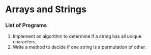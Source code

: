 # Arrays and Strings

### List of Programs
1. Implement an algorithm to determine if a string has all unique characters.
2. Write a method to decide if one string is a permutation of other.
